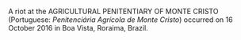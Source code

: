 A riot at the AGRICULTURAL PENITENTIARY OF MONTE CRISTO (Portuguese: _Penitenciária Agrícola de Monte Cristo_) occurred on 16 October 2016 in Boa Vista, Roraima, Brazil.
